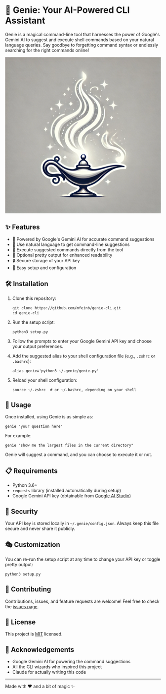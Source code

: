 # 🧞 Genie: Your AI-Powered CLI Assistant

Genie is a magical command-line tool that harnesses the power of Google's Gemini AI to suggest and execute shell commands based on your natural language queries. Say goodbye to forgetting command syntax or endlessly searching for the right commands online!

![Genie Demo](images/logo.webp)

## ✨ Features

- 🤖 Powered by Google's Gemini AI for accurate command suggestions
- 💬 Use natural language to get command-line suggestions
- 🚀 Execute suggested commands directly from the tool
- 🎨 Optional pretty output for enhanced readability
- 🔒 Secure storage of your API key
- 🔧 Easy setup and configuration

## 🛠 Installation

1. Clone this repository:
   ```
   git clone https://github.com/mfeinb/genie-cli.git
   cd genie-cli
   ```

2. Run the setup script:
   ```
   python3 setup.py
   ```

3. Follow the prompts to enter your Google Gemini API key and choose your output preferences.

4. Add the suggested alias to your shell configuration file (e.g., `.zshrc` or `.bashrc`):
   ```
   alias genie='python3 ~/.genie/genie.py'
   ```

5. Reload your shell configuration:
   ```
   source ~/.zshrc  # or ~/.bashrc, depending on your shell
   ```

## 🎩 Usage

Once installed, using Genie is as simple as:

```
genie "your question here"
```

For example:
```
genie "show me the largest files in the current directory"
```

Genie will suggest a command, and you can choose to execute it or not.

## 📋 Requirements

- Python 3.6+
- `requests` library (installed automatically during setup)
- Google Gemini API key (obtainable from [Google AI Studio](https://makersuite.google.com/app/apikey))

## 🔐 Security

Your API key is stored locally in `~/.genie/config.json`. Always keep this file secure and never share it publicly.

## 🎭 Customization

You can re-run the setup script at any time to change your API key or toggle pretty output:

```
python3 setup.py
```

## 🤝 Contributing

Contributions, issues, and feature requests are welcome! Feel free to check the [issues page](https://github.com/mfeinb/genie-cli/issues).

## 📜 License

This project is [MIT](https://choosealicense.com/licenses/mit/) licensed.

## 🙏 Acknowledgements

- Google Gemini AI for powering the command suggestions
- All the CLI wizards who inspired this project
- Claude for actually writing this code

---

Made with ❤️ and a bit of magic ✨
